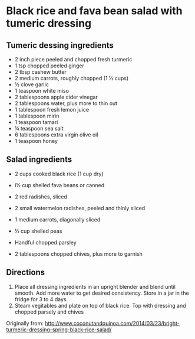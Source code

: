 Black rice and fava bean salad with tumeric dressing
==========

Tumeric dessing ingredients
----------

* 2 inch piece peeled and chopped fresh turmeric
* 1 tsp chopped peeled ginger
* 2 tbsp cashew butter
* 2 medium carrots, roughly chopped (1 ½ cups)
* ½ clove garlic
* 1 teaspoon white miso
* 2 tablespoons apple cider vinegar 
* 2 tablespoons water, plus more to thin out
* 1 tablespoon fresh lemon juice
* 1 tablespoon mirin
* 1 teaspoon tamari
* ¼ teaspoon sea salt
* 6 tablespoons extra virgin olive oil
* 1 teaspoon honey

Salad ingredients
----------

* 2 cups cooked black rice (1 cup dry)

* i½ cup shelled fava beans or canned 
* 2 red radishes, sliced
* 2 small watermelon radishes, peeled and thinly sliced
* 1 medium carrots, diagonally sliced
* ½ cup shelled peas

* Handful chopped parsley
* 2 tablespoons chopped chives, plus more to garnish


Directions
---------

1. Place all dressing ingredients in an upright blender and blend until smooth. Add more water to get desired consistency. Store in a jar in the fridge for 3 to 4 days.
2. Steam vegitables and plate on top of black rice. Top with dressing and chopped parsely and chives

Originally from:
  http://www.coconutandquinoa.com/2014/03/23/bright-turmeric-dressing-spring-black-rice-salad/
